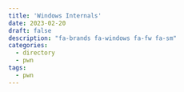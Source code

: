 ```yaml
---
title: 'Windows Internals'
date: 2023-02-20
draft: false
description: "fa-brands fa-windows fa-fw fa-sm"
categories:
  - directory
  - pwn
tags:
  - pwn
---
```

